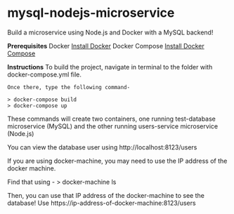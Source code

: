 # mysql-nodejs-microservice

Build a microservice using Node.js and Docker with a MySQL backend!

**Prerequisites**
Docker [Install Docker](https://docs.docker.com/engine/installation/)
Docker Compose [Install Docker Compose](https://docs.docker.com/compose/install/)


**Instructions**
To build the project, navigate in terminal to the folder with docker-compose.yml file.
	
    Once there, type the following command-
    
    > docker-compose build
    > docker-compose up
    
These commands will create two containers, one running test-database microservice (MySQL) and the other running users-service microservice (Node.js)

You can view the database user using http://localhost:8123/users

If you are using docker-machine, you may need to use the IP address of the docker machine.

Find that using -
	> docker-machine ls

Then, you can use that IP address of the docker-machine to see the database!
Use https://ip-address-of-docker-machine:8123/users


